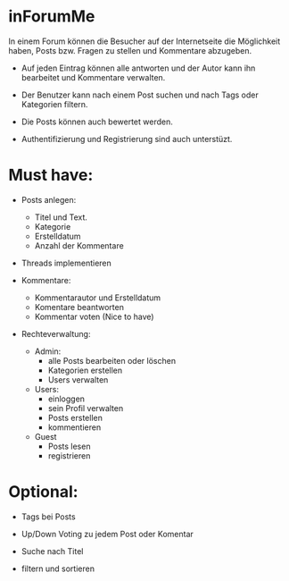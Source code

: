 # inForumMe


In einem Forum können die Besucher auf der Internetseite die Möglichkeit haben, Posts bzw. Fragen zu stellen und Kommentare abzugeben. 

- Auf jeden Eintrag können alle antworten und der Autor kann ihn bearbeitet und Kommentare verwalten.

- Der Benutzer kann nach einem Post suchen und nach Tags oder Kategorien filtern.

- Die Posts können auch bewertet werden.

- Authentifizierung und Registrierung sind auch unterstüzt.


# Must have:


- Posts anlegen: 
    - Titel und Text.
    - Kategorie
    - Erstelldatum
    - Anzahl der Kommentare

- Threads implementieren

- Kommentare:
    - Kommentarautor und Erstelldatum
    - Komentare beantworten
    - Kommentar voten (Nice to have)


- Rechteverwaltung: 
    - Admin:
        - alle Posts bearbeiten oder löschen
        - Kategorien erstellen
        - Users verwalten
    - Users:
        - einloggen
        - sein Profil verwalten
        - Posts erstellen
        - kommentieren
    - Guest
        - Posts lesen
        - registrieren

# Optional:

- Tags bei Posts

- Up/Down Voting zu jedem Post oder Komentar

- Suche nach Titel

- filtern und sortieren